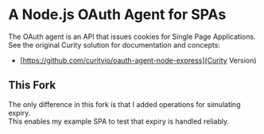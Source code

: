 # A Node.js OAuth Agent for SPAs

The OAuth agent is an API that issues cookies for Single Page Applications.\
See the original Curity solution for documentation and concepts:

- [https://github.com/curityio/oauth-agent-node-express](Curity Version)

## This Fork

The only difference in this fork is that I added operations for simulating expiry.\
This enables my example SPA to test that expiry is handled reliably.
